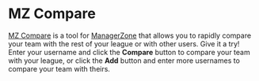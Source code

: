 MZ Compare
==========

[MZ Compare][mzcompare] is a tool for [ManagerZone][managerzone] that allows you to rapidly compare your team with the rest of your league or with other users. Give it a try! Enter your username and click the **Compare** button to compare your team with your league, or click the **Add** button and enter more usernames to compare your team with theirs.

[mzcompare]: http://www.mzcompare.com
[managerzone]: http://managerzone.com

